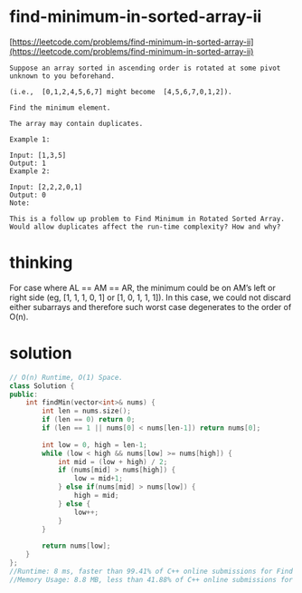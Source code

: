 # find-minimum-in-sorted-array-ii

[https://leetcode.com/problems/find-minimum-in-sorted-array-ii](https://leetcode.com/problems/find-minimum-in-sorted-array-ii)

```
Suppose an array sorted in ascending order is rotated at some pivot unknown to you beforehand.

(i.e.,  [0,1,2,4,5,6,7] might become  [4,5,6,7,0,1,2]).

Find the minimum element.

The array may contain duplicates.

Example 1:

Input: [1,3,5]
Output: 1
Example 2:

Input: [2,2,2,0,1]
Output: 0
Note:

This is a follow up problem to Find Minimum in Rotated Sorted Array.
Would allow duplicates affect the run-time complexity? How and why?
```

# thinking

For case where AL == AM == AR, the minimum could be on AM’s left or right side (eg, [1, 1, 1, 0, 1] or [1, 0, 1, 1, 1]). 
In this case, we could not discard either subarrays and therefore such worst case degenerates to the order of O(n).

# solution

```c++
// O(n) Runtime, O(1) Space.
class Solution {
public:
    int findMin(vector<int>& nums) {
        int len = nums.size();
        if (len == 0) return 0;
        if (len == 1 || nums[0] < nums[len-1]) return nums[0];
        
        int low = 0, high = len-1;
        while (low < high && nums[low] >= nums[high]) {
            int mid = (low + high) / 2;
            if (nums[mid] > nums[high]) {
                low = mid+1;
            } else if(nums[mid] > nums[low]) {
                high = mid;
            } else {
                low++;
            }
        }
        
        return nums[low];
    }
};
//Runtime: 8 ms, faster than 99.41% of C++ online submissions for Find Minimum in Rotated Sorted Array II.
//Memory Usage: 8.8 MB, less than 41.88% of C++ online submissions for Find Minimum in Rotated Sorted Array II.
```
